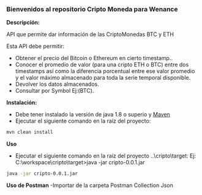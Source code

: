 ### Bienvenidos al repositorio Cripto Moneda para Wenance
**Descripción:**

API que permite dar información de las CriptoMonedas BTC y ETH

Esta API debe permitir:
- Obtener el precio del Bitcoin o Ethereum en cierto timestamp..
- Conocer el promedio de valor (para una cripto ETH o BTC) entre dos timestamps así como la diferencia porcentual entre ese valor promedio y el valor máximo almacenado para toda la serie temporal disponible.
- Devolver los datos almacenados.
- Consultar por Symbol Ej:(BTC).

**Instalación:**
- Debe tener instalado la versión de java 1.8 o superio y [Maven](https://maven.apache.org/ "maven")
- Ejecutar el siguiente comando en la raíz del proyecto:

```bash
mvn clean install
```
**Uso**
- Ejecutar el siguiente comando en la raíz del proyecto ..\cripto\target: 
Ej: C:\workspace\cripto\target>java -jar cripto-0.0.1.jar

```bash
java -jar cripto-0.0.1.jar
```

**Uso de Postman**
-Importar de la carpeta Postman Collection Json
